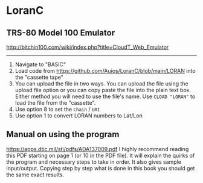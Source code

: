 # LoranC

## TRS-80 Model 100 Emulator
http://bitchin100.com/wiki/index.php?title=CloudT_Web_Emulator

---

1. Navigate to "BASIC"
2. Load code from https://github.com/Auios/LoranC/blob/main/LORAN into the "cassette tape"
3. You can upload the file in two ways. You can upload the file using the upload file option or you can copy paste the file into the plain text box. Either method you will need to use the file's name. Use `CLOAD "LORAN"` to load the file from the "cassette".
4. Use option 8 to set the `Chain` / `GRI`
5. Use option 1 to convert LORAN numbers to Lat/Lon

## Manual on using the program
https://apps.dtic.mil/sti/pdfs/ADA137009.pdf
I highly recommend reading this PDF starting on page 1 (or 10 in the PDF file). It will explain the quirks of the program and necessary steps to take in order. It also gives sample input/output. Copying step by step what is done in this book you should get the same exact results.
